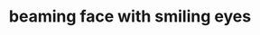 ---
layout: smileys&emotion
title: beaming face with smiling eyes
emoji: beaming_face_with_smiling_eyes
permalink: 😁.html
image: assets/img/3moji/beaming_face_with_smiling_eyes.png
---